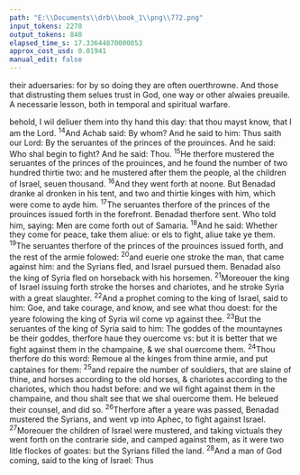 ```yaml
---
path: "E:\\Documents\\drb\\book_1\\png\\772.png"
input_tokens: 2270
output_tokens: 840
elapsed_time_s: 17.33644870000053
approx_cost_usd: 0.01941
manual_edit: false
---
```

<aside>their aduersaries: for by so doing they are often ouerthrowne. And those that distrusting them selues trust in God, one way or other alwaies preuaile. A necessarie lesson, both in temporal and spiritual warfare.</aside>

behold, I wil deliuer them into thy hand this day: that thou mayst know, that I am the Lord. <sup>14</sup>And Achab said: By whom? And he said to him: Thus saith our Lord: By the seruantes of the princes of the prouinces. And he said: Who shal begin to fight? And he said: Thou. <sup>15</sup>He therfore mustered the seruantes of the princes of the prouinces, and he found the number of two hundred thirtie two: and he mustered after them the people, al the children of Israel, seuen thousand. <sup>16</sup>And they went forth at noone. But Benadad dranke al dronken in his tent, and two and thirtie kinges with him, which were come to ayde him. <sup>17</sup>The seruantes therfore of the princes of the prouinces issued forth in the forefront. Benadad therfore sent. Who told him, saying: Men are come forth out of Samaria. <sup>18</sup>And he said: Whether they come for peace, take them aliue: or els to fight, aliue take ye them. <sup>19</sup>The seruantes therfore of the princes of the prouinces issued forth, and the rest of the armie folowed: <sup>20</sup>and euerie one stroke the man, that came against him: and the Syrians fled, and Israel pursued them. Benadad also the king of Syria fled on horseback with his horsemen. <sup>21</sup>Moreouer the king of Israel issuing forth stroke the horses and chariotes, and he stroke Syria with a great slaughter. <sup>22</sup>And a prophet coming to the king of Israel, said to him: Goe, and take courage, and know, and see what thou doest: for the yeare folowing the king of Syria wil come vp against thee. <sup>23</sup>But the seruantes of the king of Syria said to him: The goddes of the mountaynes be their goddes, therfore haue they ouercome vs: but it is better that we fight against them in the champaine, & we shal ouercome them. <sup>24</sup>Thou therfore do this word: Remoue al the kinges from thine armie, and put captaines for them: <sup>25</sup>and repaire the number of souldiers, that are slaine of thine, and horses according to the old horses, & chariotes according to the chariotes, which thou hadst before: and we wil fight against them in the champaine, and thou shalt see that we shal ouercome them. He beleued their counsel, and did so. <sup>26</sup>Therfore after a yeare was passed, Benadad mustered the Syrians, and went vp into Aphec, to fight against Israel. <sup>27</sup>Moreouer the children of Israel were mustered, and taking victuals they went forth on the contrarie side, and camped against them, as it were two litle flockes of goates: but the Syrians filled the land. <sup>28</sup>And a man of God coming, said to the king of Israel: Thus
